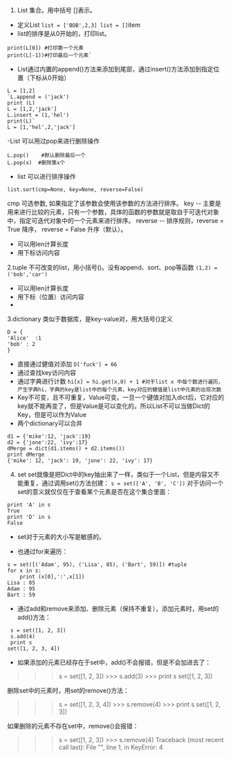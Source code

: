  1. List
     集合。用中括号 []表示。
 - 定义List
`list = ['BOB',2,3] list = []`item
 - list的排序是从0开始的，打印list。
```
print(L[0]) #打印第一个元素 
print(L[-1])#打印最后一个元素`
```
 - List通过内置的append()方法来添加到尾部，通过insert()方法添加到指定位置（下标从0开始）
```
L = [1,2]	
`L.append = ('jack')
print (L)
L = [1,2,'jack']
L.insert = (1,'hel')
print(L)`
L = [1,'hel',2,'jack']
````
-List 可以用过pop来进行删除操作
```
L.pop()    #默认删除最后一个
L.pop(x)  #删除第x个
````
- list 可以进行排序操作
```
list.sort(cmp=None, key=None, reverse=False)
```
cmp 可选参数, 如果指定了该参数会使用该参数的方法进行排序。
 key -- 主要是用来进行比较的元素，只有一个参数，具体的函数的参数就是取自于可迭代对象中，指定可迭代对象中的一个元素来进行排序。
reverse -- 排序规则，reverse = True  降序，  reverse = False  升序（默认）。

- 可以用len计算长度
- 用下标访问内容

2.tuple
不可改变的list，用小括号()。没有append、sort、pop等函数
`(1,2) =('bob','car')` 

 - 可以用len计算长度
 - 用下标（位置）访问内容
 - 
3.dictionary
类似于数据库，是key-value对，用大括号{}定义
```
D = {
'Alice'  :1
'bob' : 2
}
```
- 直接通过健值对添加
`D['fuck'] = 66`
- 通过查找key访问内容
- 通过字典进行计数
`hi[x] = hi.get(x,0) + 1 #对于list x 中每个数进行遍历，产生字典hi，字典的key是list中的每个元素，key对应的健值是list中元素的出现次数`
 - Key不可变，且不可重复，Value可变。一旦一个键值对加入dict后，它对应的key就不能再变了，但是Value是可以变化的。所以List不可以当做Dict的Key，但是可以作为Value
 -  两个dictionary可以合并
 ```
 d1 = {'mike':12, 'jack':19} 
 d2 = {'jone':22, 'ivy':17} 
 dMerge = dict(d1.items() + d2.items()) 
 print dMerge
{'mike': 12, 'jack': 19, 'jone': 22, 'ivy': 17}
````
4. set
set就像是把Dict中的key抽出来了一样，类似于一个List，但是内容又不能重复，通过调用set()方法创建：
`s = set(['A', 'B', 'C'])`
对于访问一个set的意义就仅仅在于查看某个元素是否在这个集合里面：
```
print 'A' in s
True
print 'D' in s
False
```
- set对于元素的大小写是敏感的。

- 也通过for来遍历：

```
s = set([('Adam', 95), ('Lisa', 85), ('Bart', 59)]) #tuple
for x in s:
	print (x[0],':',x[1]) 
Lisa : 85
Adam : 95
Bart : 59
```
- 通过add和remove来添加、删除元素（保持不重复），添加元素时，用set的add()方法：
```
 s = set([1, 2, 3]) 
 s.add(4) 
 print s
set([1, 2, 3, 4])
```
- 如果添加的元素已经存在于set中，add()不会报错，但是不会加进去了：

>>> s = set([1, 2, 3]) >>> s.add(3) >>> print s
set([1, 2, 3])

删除set中的元素时，用set的remove()方法：

>>> s = set([1, 2, 3, 4]) >>> s.remove(4) >>> print s
set([1, 2, 3])

如果删除的元素不存在set中，remove()会报错：

>>> s = set([1, 2, 3]) >>> s.remove(4)
Traceback (most recent call last):
  File "<stdin>", line 1, in <module> KeyError: 4
<!--stackedit_data:
eyJoaXN0b3J5IjpbMTg0MDg2NjQ0N119
-->